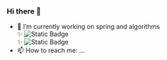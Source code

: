 ### Hi there 👋

- 🔭 I’m currently working on spring and algorithms
  <br>✨ ![Static Badge](https://img.shields.io/badge/spring-3178C6)
  <br>✨ ![Static Badge](https://img.shields.io/badge/spring-3177F6)
- 📫 How to reach me: ...
